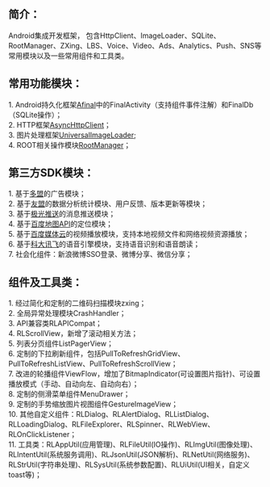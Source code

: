 <h2>简介：</h2>
Android集成开发框架， 包含HttpClient、ImageLoader、SQLite、RootManager、ZXing、LBS、Voice、Video、Ads、Analytics、Push、SNS等常用模块以及一些常用组件和工具类。<BR/>


<h2>常用功能模块：</h2>
1. Android持久化框架<a target="_blank" href="https://github.com/RincLiu/afinal">Afinal</a>中的FinalActivity（支持组件事件注解）和FinalDb（SQLite操作）；<BR/>
2. HTTP框架<a target="_blank" href="https://github.com/loopj/android-async-http">AsyncHttpClient</a>；<BR/>
3. 图片处理框架<a target"_blank" href="https://github.com/nostra13/Android-Universal-Image-Loader">UniversalImageLoader</a>;<BR/>
4. ROOT相关操作模块<a target="_blank" href="https://github.com/Chrisplus/RootManager">RootManager</a>；<BR/>

<h2>第三方SDK模块：</h2>
1. 基于<a target="_blank" href="http://www.duomeng.net/developers/developers.htm">多盟</a>的广告模块；<BR/>
2. 基于<a target="_blank" href="http://www.umeng.com">友盟</a>的数据分析统计模块、用户反馈、版本更新等模块；<BR/>
3. 基于<a target="_blank" href="http://www.jpush.cn/">极光推送</a>的消息推送模块；<BR/>
4. 基于<a target="_blank" href="http://developer.baidu.com/map/">百度地图API</a>的定位模块；<BR/>
5. 基于<a target="_blank" href="http://developer.baidu.com/wiki/index.php?title=docs/cplat/media">百度媒体云</a>的视频播放模块，支持本地视频文件和网络视频资源播放；<BR/>
6. 基于<a target="_blank" href="http://open.voicecloud.cn/developer.php">科大讯飞</a>的语音引擎模块，支持语音识别和语音朗读；<BR/>
7. 社会化组件：新浪微博SSO登录、微博分享、微信分享；<BR/>

<h2>组件及工具类：</h2>
1. 经过简化和定制的二维码扫描模块zxing；<BR/>
2. 全局异常处理模块CrashHandler；<BR/>
3. API兼容类RLAPICompat；<BR/>
4. RLScrollView，新增了滚动相关方法；<BR/>
5. 列表分页组件ListPagerView；<BR/>
6. 定制的下拉刷新组件，包括PullToRefreshGridView、PullToRefreshListView、PullToRefreshScrollView；<BR/>
7. 改进的轮播组件ViewFlow，增加了BitmapIndicator(可设置图片指针)、可设置播放模式（手动、自动向左、自动向右）；<BR/>
8. 定制的侧滑菜单组件MenuDrawer；<BR/>
9. 定制的手势缩放图片视图组件GestureImageView；<BR/>
10. 其他自定义组件：RLDialog、RLAlertDialog、RLListDialog、RLLoadingDialog、RLFileExplorer、RLSpinner、RLWebView、RLOnClickListener；<BR/>
11. 工具类：RLAppUtil(应用管理)、RLFileUtil(IO操作)、RLImgUtil(图像处理)、RLIntentUtil(系统服务调用)、RLJsonUtil(JSON解析)、RLNetUtil(网络服务)、RLStrUtil(字符串处理)、RLSysUtil(系统参数配置)、RLUiUtil(UI相关，自定义toast等)；<BR/>
